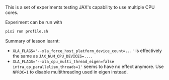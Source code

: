 This is a set of experiments testing JAX's capability to use multiple CPU cores.

Experiment can be run with

```bash
pixi run profile.sh
```

Summary of lesson learnt:

- `XLA_FLAGS='--xla_force_host_platform_device_count=...'` is effectively the same as `JAX_NUM_CPU_DEVICES=...`.
- `XLA_FLAGS='--xla_cpu_multi_thread_eigen=false intra_op_parallelism_threads=1'` seems to have no effect anymore. Use `NPROC=1` to disable multithreading used in eigen instead.
